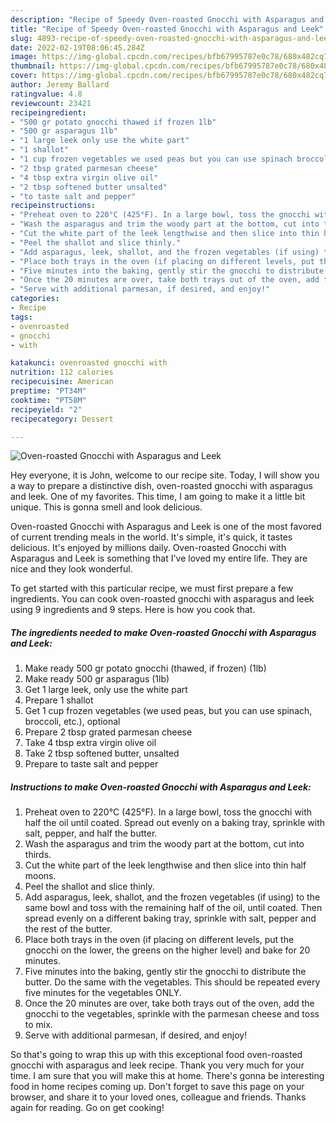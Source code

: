 ```yaml
---
description: "Recipe of Speedy Oven-roasted Gnocchi with Asparagus and Leek"
title: "Recipe of Speedy Oven-roasted Gnocchi with Asparagus and Leek"
slug: 4893-recipe-of-speedy-oven-roasted-gnocchi-with-asparagus-and-leek
date: 2022-02-19T08:06:45.284Z
image: https://img-global.cpcdn.com/recipes/bfb67995787e0c78/680x482cq70/oven-roasted-gnocchi-with-asparagus-and-leek-recipe-main-photo.jpg
thumbnail: https://img-global.cpcdn.com/recipes/bfb67995787e0c78/680x482cq70/oven-roasted-gnocchi-with-asparagus-and-leek-recipe-main-photo.jpg
cover: https://img-global.cpcdn.com/recipes/bfb67995787e0c78/680x482cq70/oven-roasted-gnocchi-with-asparagus-and-leek-recipe-main-photo.jpg
author: Jeremy Ballard
ratingvalue: 4.8
reviewcount: 23421
recipeingredient:
- "500 gr potato gnocchi thawed if frozen 1lb"
- "500 gr asparagus 1lb"
- "1 large leek only use the white part"
- "1 shallot"
- "1 cup frozen vegetables we used peas but you can use spinach broccoli etc optional"
- "2 tbsp grated parmesan cheese"
- "4 tbsp extra virgin olive oil"
- "2 tbsp softened butter unsalted"
- "to taste salt and pepper"
recipeinstructions:
- "Preheat oven to 220°C (425°F). In a large bowl, toss the gnocchi with half the oil until coated. Spread out evenly on a baking tray, sprinkle with salt, pepper, and half the butter."
- "Wash the asparagus and trim the woody part at the bottom, cut into thirds."
- "Cut the white part of the leek lengthwise and then slice into thin half moons."
- "Peel the shallot and slice thinly."
- "Add asparagus, leek, shallot, and the frozen vegetables (if using) to the same bowl and toss with the remaining half of the oil, until coated. Then spread evenly on a different baking tray, sprinkle with salt, pepper and the rest of the butter."
- "Place both trays in the oven (if placing on different levels, put the gnocchi on the lower, the greens on the higher level) and bake for 20 minutes."
- "Five minutes into the baking, gently stir the gnocchi to distribute the butter. Do the same with the vegetables. This should be repeated every five minutes for the vegetables ONLY."
- "Once the 20 minutes are over, take both trays out of the oven, add the gnocchi to the vegetables, sprinkle with the parmesan cheese and toss to mix."
- "Serve with additional parmesan, if desired, and enjoy!"
categories:
- Recipe
tags:
- ovenroasted
- gnocchi
- with

katakunci: ovenroasted gnocchi with 
nutrition: 112 calories
recipecuisine: American
preptime: "PT34M"
cooktime: "PT58M"
recipeyield: "2"
recipecategory: Dessert

---
```



![Oven-roasted Gnocchi with Asparagus and Leek](https://img-global.cpcdn.com/recipes/bfb67995787e0c78/680x482cq70/oven-roasted-gnocchi-with-asparagus-and-leek-recipe-main-photo.jpg)

Hey everyone, it is John, welcome to our recipe site. Today, I will show you a way to prepare a distinctive dish, oven-roasted gnocchi with asparagus and leek. One of my favorites. This time, I am going to make it a little bit unique. This is gonna smell and look delicious.

Oven-roasted Gnocchi with Asparagus and Leek is one of the most favored of current trending meals in the world. It's simple, it's quick, it tastes delicious. It's enjoyed by millions daily. Oven-roasted Gnocchi with Asparagus and Leek is something that I've loved my entire life. They are nice and they look wonderful.




To get started with this particular recipe, we must first prepare a few ingredients. You can cook oven-roasted gnocchi with asparagus and leek using 9 ingredients and 9 steps. Here is how you cook that.

<!--inarticleads1-->

##### The ingredients needed to make Oven-roasted Gnocchi with Asparagus and Leek:

1. Make ready 500 gr potato gnocchi (thawed, if frozen) (1lb)
1. Make ready 500 gr asparagus (1lb)
1. Get 1 large leek, only use the white part
1. Prepare 1 shallot
1. Get 1 cup frozen vegetables (we used peas, but you can use spinach, broccoli, etc.), optional
1. Prepare 2 tbsp grated parmesan cheese
1. Take 4 tbsp extra virgin olive oil
1. Take 2 tbsp softened butter, unsalted
1. Prepare to taste salt and pepper




<!--inarticleads2-->

##### Instructions to make Oven-roasted Gnocchi with Asparagus and Leek:

1. Preheat oven to 220°C (425°F). In a large bowl, toss the gnocchi with half the oil until coated. Spread out evenly on a baking tray, sprinkle with salt, pepper, and half the butter.
1. Wash the asparagus and trim the woody part at the bottom, cut into thirds.
1. Cut the white part of the leek lengthwise and then slice into thin half moons.
1. Peel the shallot and slice thinly.
1. Add asparagus, leek, shallot, and the frozen vegetables (if using) to the same bowl and toss with the remaining half of the oil, until coated. Then spread evenly on a different baking tray, sprinkle with salt, pepper and the rest of the butter.
1. Place both trays in the oven (if placing on different levels, put the gnocchi on the lower, the greens on the higher level) and bake for 20 minutes.
1. Five minutes into the baking, gently stir the gnocchi to distribute the butter. Do the same with the vegetables. This should be repeated every five minutes for the vegetables ONLY.
1. Once the 20 minutes are over, take both trays out of the oven, add the gnocchi to the vegetables, sprinkle with the parmesan cheese and toss to mix.
1. Serve with additional parmesan, if desired, and enjoy!




So that's going to wrap this up with this exceptional food oven-roasted gnocchi with asparagus and leek recipe. Thank you very much for your time. I am sure that you will make this at home. There's gonna be interesting food in home recipes coming up. Don't forget to save this page on your browser, and share it to your loved ones, colleague and friends. Thanks again for reading. Go on get cooking!
